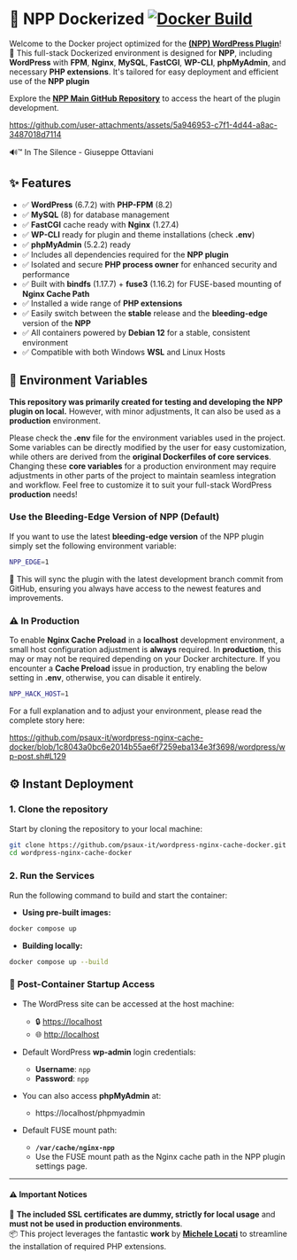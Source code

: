 # 🐳 NPP Dockerized  [![Docker Build](https://github.com/psaux-it/wordpress-nginx-cache-docker/actions/workflows/docker-publish.yml/badge.svg)](https://github.com/psaux-it/wordpress-nginx-cache-docker/actions/workflows/docker-publish.yml)

Welcome to the Docker project optimized for the **[(NPP) WordPress Plugin](https://wordpress.org/plugins/fastcgi-cache-purge-and-preload-nginx/)**! 🎉 This full-stack Dockerized environment is designed for **NPP**, including **WordPress** with **FPM**, **Nginx**, **MySQL**, **FastCGI**, **WP-CLI**, **phpMyAdmin**, and necessary **PHP extensions**. It's tailored for easy deployment and efficient use of the **NPP plugin**

Explore the **[NPP Main GitHub Repository](https://github.com/psaux-it/nginx-fastcgi-cache-purge-and-preload)** to access the heart of the plugin development.

https://github.com/user-attachments/assets/5a946953-c7f1-4d44-a8ac-3487018d7114

🔊™️ In The Silence - Giuseppe Ottaviani


## ✨ Features

- ✅ **WordPress** (6.7.2) with **PHP-FPM** (8.2)
- ✅ **MySQL** (8) for database management
- ✅ **FastCGI** cache ready with **Nginx** (1.27.4)
- ✅ **WP-CLI** ready for plugin and theme installations (check **.env**)
- ✅ **phpMyAdmin** (5.2.2) ready
- ✅ Includes all dependencies required for the **NPP plugin**
- ✅ Isolated and secure **PHP process owner** for enhanced security and performance
- ✅ Built with **bindfs** (1.17.7) + **fuse3** (1.16.2) for FUSE-based mounting of **Nginx Cache Path**
- ✅ Installed a wide range of **PHP extensions**
- ✅ Easily switch between the **stable** release and the **bleeding-edge** version of the **NPP**
- ✅ All containers powered by **Debian 12** for a stable, consistent environment
- ✅ Compatible with both Windows **WSL** and Linux Hosts

## 🔑 Environment Variables

**This repository was primarily created for testing and developing the NPP plugin on local.** However, with minor adjustments, It can also be used as a **production** environment.

Please check the **.env** file for the environment variables used in the project. Some variables can be directly modified by the user for easy customization, while others are derived from the **original Dockerfiles of core services**. Changing these **core variables** for a production environment may require adjustments in other parts of the project to maintain seamless integration and workflow. Feel free to customize it to suit your full-stack WordPress **production** needs!

### Use the Bleeding-Edge Version of NPP (Default)

If you want to use the latest **bleeding-edge version** of the NPP plugin simply set the following environment variable:  

```bash
NPP_EDGE=1
```

🔄 This will sync the plugin with the latest development branch commit from GitHub, ensuring you always have access to the newest features and improvements.

### ⚠️ In Production

To enable **Nginx Cache Preload** in a **localhost** development environment, a small host configuration adjustment is **always** required. In **production**, this may or may not be required depending on your Docker architecture. If you encounter a **Cache Preload** issue in production, try enabling the below setting in **.env**, otherwise, you can disable it entirely.

```bash
NPP_HACK_HOST=1
```

For a full explanation and to adjust your environment, please read the complete story here:

https://github.com/psaux-it/wordpress-nginx-cache-docker/blob/1c8043a0bc6e2014b55ae6f7259eba134e3f3698/wordpress/wp-post.sh#L129

## ⚙️️ Instant Deployment

### 1. Clone the repository

Start by cloning the repository to your local machine:

```bash
git clone https://github.com/psaux-it/wordpress-nginx-cache-docker.git
cd wordpress-nginx-cache-docker
```

### 2. Run the Services

Run the following command to build and start the container:

- **Using pre-built images:**  

```bash
docker compose up
```

- **Building locally:**

```bash
docker compose up --build
```

### 🚀 **Post-Container Startup Access**
- The WordPress site can be accessed at the host machine:
  - 🔒 [https://localhost](https://localhost)
  - 🌐 [http://localhost](http://localhost)

- Default WordPress **wp-admin** login credentials:
  - **Username**: `npp`
  - **Password**: `npp`

- You can also access **phpMyAdmin** at:
  - https://localhost/phpmyadmin

- Default FUSE mount path:
  - **`/var/cache/nginx-npp`**
  - Use the FUSE mount path as the Nginx cache path in the NPP plugin settings page.

---
#### ⚠️ Important Notices
🚨 **The included SSL certificates are dummy, strictly for local usage** and **must not be used in production environments**.<br>
📦 This project leverages the fantastic **work** by **[Michele Locati](https://github.com/mlocati/docker-php-extension-installer)** to streamline the installation of required PHP extensions.

